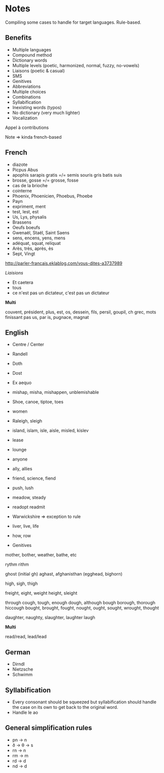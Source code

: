 # Notes

Compiling some cases to handle for target languages. Rule-based.

## Benefits

* Multiple languages
* Compound method
* Dictionary words
* Multiple levels (poetic, harmonized, normal, fuzzy, no-vowels)
* Liaisons (poetic & casual)
* SMS
* Genitives
* Abbreviations
* Multiple choices
* Combinations
* Syllabification
* Inexisting words (typos)
* No dictionary (very much lighter)
* Vocalization

Appel à contributions

Note => kinda french-based

## French

* diazote
* Picpus Abus
* apophis sarapis gratis =/= semis souris gris batis suis
* brosse, gosse =/= grosse, fosse
* cas de la brioche
* cointerne
* Phoenix, Phoenicien, Phoebus, Phoebe
* Payn
* expriment, ment
* test, lest, est
* Us, Lys, physalis
* Brassens
* Oeufs boeufs
* Gwenaël, Staël, Saint Saens
* sens, encens, yens, mens
* adéquat, squat, reliquat
* Arès, très, après, ès
* Sept, Vingt

http://parler-francais.eklablog.com/vous-dites-a3737989

*Liaisions*

* Et caetera
* tous
* ce n'est pas un dictateur, c'est pas un dictateur

**Multi**

couvent, président, plus, est, os, dessein, fils, persil, goupil, ch grec, mots finissant pas us, par is, pugnace, magnat

## English

* Centre / Center
* Randell
* Doth
* Dost
* Ex aequo
* mishap, misha, mishappen, unblemishable
* Shoe, canoe, tiptoe, toes
* women
* Raleigh, sleigh
* island, islam, isle, aisle, misled, kislev
* lease
* lounge
* anyone
* ally, allies
* friend, science, fiend
* push, lush
* meadow, steady
* readopt readmit
* Warwickshire => exception to rule
* liver, live, life
* how, row

* Genitives

mother, bother, weather, bathe, etc

rythm rithm

ghost (initial gh)
aghast, afghanisthan (egghead, bighorn)

high, sigh, thigh

freight, eight, weight
height, sleight

through
cough, tough, enough
dough, although
bough
borough, thorough
hiccough
bought, brought, fought, nought, ought, sought, wrought, thought

daughter, naughty, slaughter, laughter
laugh

**Multi**

read/read, lead/lead

## German

* Dirndl
* Nietzsche
* Schwimm

## Syllabification

* Every consonant should be squeezed but syllabification should handle the case on its own to get back to the original word.
* Handle le ao

## General simplification rules

* pn -> n
* ð -> θ -> s
* rn -> n
* rm -> m
* rd -> d
* nd -> d
